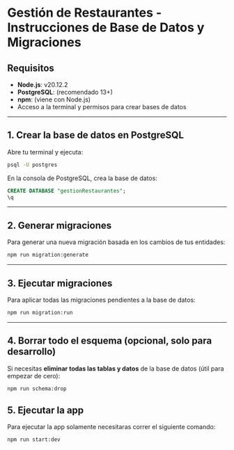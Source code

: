 # Gestión de Restaurantes - Instrucciones de Base de Datos y Migraciones

## Requisitos

- **Node.js**: v20.12.2
- **PostgreSQL**: (recomendado 13+)
- **npm**: (viene con Node.js)
- Acceso a la terminal y permisos para crear bases de datos

---

## 1. Crear la base de datos en PostgreSQL

Abre tu terminal y ejecuta:

```bash
psql -U postgres
```

En la consola de PostgreSQL, crea la base de datos:

```sql
CREATE DATABASE "gestionRestaurantes";
\q
```


---

## 2. Generar migraciones

Para generar una nueva migración basada en los cambios de tus entidades:

```bash
npm run migration:generate
```
---

## 3. Ejecutar migraciones

Para aplicar todas las migraciones pendientes a la base de datos:

```bash
npm run migration:run
```


---

## 4. Borrar todo el esquema (opcional, solo para desarrollo)

Si necesitas **eliminar todas las tablas y datos** de la base de datos (útil para empezar de cero):

```bash
npm run schema:drop
```

## 5. Ejecutar la app

Para ejecutar la app solamente necesitaras correr el siguiente comando:

```bash
npm run start:dev
```
